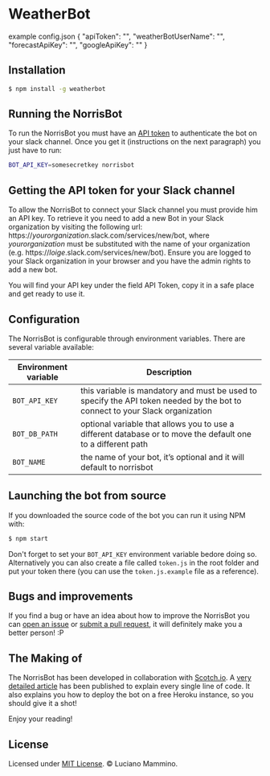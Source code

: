 # WeatherBot

example config.json
{
	"apiToken": "",
	"weatherBotUserName": "",
	"forecastApiKey": "",
	"googleApiKey": ""
}



## Installation

```bash
$ npm install -g weatherbot
```


## Running the NorrisBot

To run the NorrisBot you must have an [API token](#getting-the-api-token-for-your-slack-channel) to authenticate the bot on your slack channel. Once you get it (instructions on the next paragraph) you just have to run:


```bash
BOT_API_KEY=somesecretkey norrisbot
```


## Getting the API token for your Slack channel

To allow the NorrisBot to connect your Slack channel you must provide him an API key. To retrieve it you need to add a new Bot in your Slack organization by visiting the following url: https://*yourorganization*.slack.com/services/new/bot, where *yourorganization* must be substituted with the name of your organization (e.g. https://*loige*.slack.com/services/new/bot). Ensure you are logged to your Slack organization in your browser and you have the admin rights to add a new bot.

You will find your API key under the field API Token, copy it in a safe place and get ready to use it.


## Configuration

The NorrisBot is configurable through environment variables. There are several variable available:

| Environment variable | Description |
|----------------------|-------------|
| `BOT_API_KEY` | this variable is mandatory and must be used to specify the API token needed by the bot to connect to your Slack organization |
| `BOT_DB_PATH` | optional variable that allows you to use a different database or to move the default one to a different path |
| `BOT_NAME` | the name of your bot, it’s optional and it will default to norrisbot |



## Launching the bot from source

If you downloaded the source code of the bot you can run it using NPM with:

```bash
$ npm start
```

Don't forget to set your `BOT_API_KEY` environment variable bedore doing so. Alternatively you can also create a file called `token.js` in the root folder and put your token there (you can use the `token.js.example` file as a reference).


## Bugs and improvements

If you find a bug or have an idea about how to improve the NorrisBot you can [open an issue](https://github.com/lmammino/norrisbot/issues) or [submit a pull request](https://github.com/lmammino/norrisbot/pulls), it will definitely make you a better person! :P


## The Making of

The NorrisBot has been developed in collaboration with [Scotch.io](https://scotch.io). A [very detailed article](https://scotch.io/tutorials/building-a-slack-bot-with-node-js-and-chuck-norris-super-powers) has been published to explain every single line of code. It also explains you how to deploy the bot on a free Heroku instance, so you should give it a shot! 

Enjoy your reading!


## License

Licensed under [MIT License](LICENSE). © Luciano Mammino.
